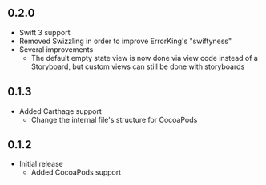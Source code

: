 ## 0.2.0
  - Swift 3 support
  - Removed Swizzling in order to improve ErrorKing's "swiftyness"
  - Several improvements
    * The default empty state view is now done via view code instead of a Storyboard, but custom views can still be done with storyboards

## 0.1.3
  - Added Carthage support
    * Change the internal file's structure for CocoaPods

## 0.1.2
  - Initial release
    * Added CocoaPods support
